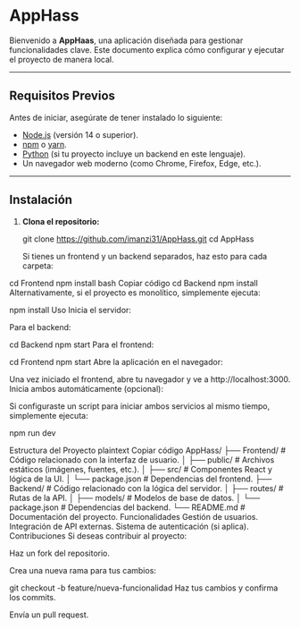 # AppHass
Bienvenido a **AppHaas**, una aplicación diseñada para gestionar funcionalidades clave. Este documento explica cómo configurar y ejecutar el proyecto de manera local.

---

## Requisitos Previos

Antes de iniciar, asegúrate de tener instalado lo siguiente:

- [Node.js](https://nodejs.org/) (versión 14 o superior).
- [npm](https://www.npmjs.com/) o [yarn](https://yarnpkg.com/).
- [Python](https://www.python.org/) (si tu proyecto incluye un backend en este lenguaje).
- Un navegador web moderno (como Chrome, Firefox, Edge, etc.).

---

## Instalación

1. **Clona el repositorio:**


   git clone https://github.com/imanzi31/AppHass.git
   cd AppHass

   Si tienes un frontend y un backend separados, haz esto para cada carpeta:

cd Frontend
npm install
bash
Copiar código
cd Backend
npm install
Alternativamente, si el proyecto es monolítico, simplemente ejecuta:


npm install
Uso
Inicia el servidor:

Para el backend:


cd Backend
npm start
Para el frontend:



cd Frontend
npm start
Abre la aplicación en el navegador:

Una vez iniciado el frontend, abre tu navegador y ve a http://localhost:3000.
Inicia ambos automáticamente (opcional):

Si configuraste un script para iniciar ambos servicios al mismo tiempo, simplemente ejecuta:


npm run dev

Estructura del Proyecto
plaintext
Copiar código
AppHass/
├── Frontend/          # Código relacionado con la interfaz de usuario.
│   ├── public/        # Archivos estáticos (imágenes, fuentes, etc.).
│   ├── src/           # Componentes React y lógica de la UI.
│   └── package.json   # Dependencias del frontend.
├── Backend/           # Código relacionado con la lógica del servidor.
│   ├── routes/        # Rutas de la API.
│   ├── models/        # Modelos de base de datos.
│   └── package.json   # Dependencias del backend.
└── README.md          # Documentación del proyecto.
Funcionalidades
Gestión de usuarios.
Integración de API externas.
Sistema de autenticación (si aplica).
Contribuciones
Si deseas contribuir al proyecto:

Haz un fork del repositorio.

Crea una nueva rama para tus cambios:


git checkout -b feature/nueva-funcionalidad
Haz tus cambios y confirma los commits.

Envía un pull request.
